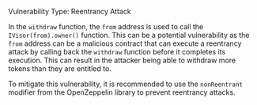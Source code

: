 

Vulnerability Type: Reentrancy Attack

In the `withdraw` function, the `from` address is used to call the `IVisor(from).owner()` function. This can be a potential vulnerability as the `from` address can be a malicious contract that can execute a reentrancy attack by calling back the `withdraw` function before it completes its execution. This can result in the attacker being able to withdraw more tokens than they are entitled to.

To mitigate this vulnerability, it is recommended to use the `nonReentrant` modifier from the OpenZeppelin library to prevent reentrancy attacks.